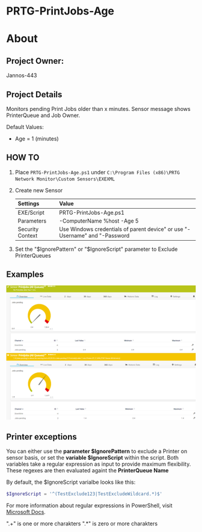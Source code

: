 # PRTG-PrintJobs-Age
# About

## Project Owner:

Jannos-443

## Project Details

Monitors pending Print Jobs older than x minutes.
Sensor message shows PrinterQueue and Job Owner.

Default Values:
- Age = 1 (minutes)

## HOW TO

1. Place `PRTG-PrintJobs-Age.ps1` under `C:\Program Files (x86)\PRTG Network Monitor\Custom Sensors\EXEXML`

2. Create new Sensor 

   | Settings | Value |
   | --- | --- |
   | EXE/Script | PRTG-PrintJobs-Age.ps1 |
   | Parameters | -ComputerName %host -Age 5 |
   | Security Context | Use Windows credentials of parent device" or use "-Username" and "-Password |
   
3. Set the "$IgnorePattern" or "$IgnoreScript" parameter to Exclude PrinterQueues

## Examples
![PRTG-PrintJobs-Age](media/PrintJobs_OK.png)
![PRTG-PrintJobs-Age](media/PrintJobs_Warning.png)

Printer exceptions
------------------
You can either use the **parameter $IgnorePattern** to exclude a Printer on sensor basis, or set the **variable $IgnoreScript** within the script. Both variables take a regular expression as input to provide maximum flexibility. These regexes are then evaluated againt the **PrinterQueue Name**

By default, the $IgnoreScript varialbe looks like this:

```powershell
$IgnoreScript = '^(TestExclude123|TestExcludeWildcard.*)$'
```

For more information about regular expressions in PowerShell, visit [Microsoft Docs](https://docs.microsoft.com/en-us/powershell/module/microsoft.powershell.core/about/about_regular_expressions).

".+" is one or more charakters
".*" is zero or more charakters
